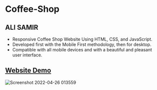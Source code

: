 # Coffee-Shop

## ALI SAMIR

- Responsive Coffee Shop Website Using HTML, CSS, and JavaScript.
- Developed first with the Mobile First methodology, then for desktop.
- Compatible with all mobile devices and with a beautiful and pleasant user interface.

## [Website Demo](https://coffee-shop-ali-samir.vercel.app/)

![Screenshot 2022-04-26 013559](https://user-images.githubusercontent.com/62913154/165191627-5fede480-0f01-4519-992a-0ee5e0e45e2e.jpg)
